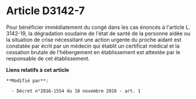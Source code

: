 # Article D3142-7

Pour bénéficier immédiatement du congé dans les cas énoncés à l'article L. 3142-19, la dégradation soudaine de l'état de
santé de la personne aidée ou la situation de crise nécessitant une action urgente du proche aidant est constatée par écrit
par un médecin qui établit un certificat médical et la cessation brutale de l'hébergement en établissement est attestée par
le responsable de cet établissement.

**Liens relatifs à cet article**

	**Modifié par**:

	  - Décret n°2016-1554 du 18 novembre 2016 - art. 1
